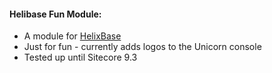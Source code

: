 
#### Helibase Fun Module:

* A module for [HelixBase](https://github.com/muso31/Helixbase)
* Just for fun - currently adds logos to the Unicorn console
* Tested up until Sitecore 9.3